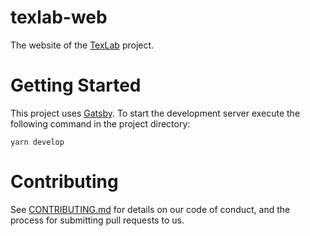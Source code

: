 # texlab-web

The website of the [TexLab](https://texlab.netlify.com) project.

# Getting Started

This project uses [Gatsby](https://www.gatsbyjs.org/). To start the development server execute the following command in the project directory:

```shell
yarn develop
```

# Contributing

See [CONTRIBUTING.md](CONTRIBUTING.md) for details on our code of conduct, and the process for submitting pull requests to us.
